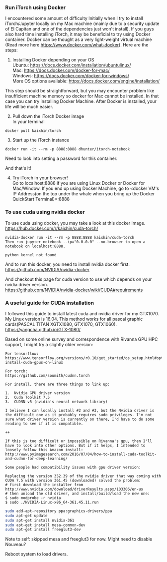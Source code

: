 

### Run iTorch using Docker

I encountered some amount of difficulty Initially when I try to install iTorch/Jupyter locally on my Mac machine (mainly due to a security update of El Capitan and one of the dependencies just won't install). If you guys also hard time installing iTorch, it may be beneficial to try using Docker container. Docker can be thought as a very light-weight virtual machine (Read more here https://www.docker.com/what-docker). Here are the steps:
 
1. Installing Docker depending on your OS  
Ubuntu: https://docs.docker.com/installation/ubuntulinux/  
Mac: https://docs.docker.com/docker-for-mac/  
Windows: https://docs.docker.com/docker-for-windows/  
More OS options available: https://docs.docker.com/engine/installation/  
 
This step should be straightforward, but you may encounter problem like insufficient machine memory so docker for Mac cannot be installed. In that case you can try installing Docker Machine. After Docker is installed, your life will be much easier.
 
2. Pull down the iTorch Docker image  
In your terminal  
```
docker pull kaixhin/torch
```

3. Start up the iTorch instance  
```
docker run -it --rm -p 8888:8888 dhunter/itorch-notebook
```

Need to look into setting a password for this container.

And that's it!
 
4. Try iTorch in your browser!  
Go to localhost:8888 if you are using Linux Docker or Docker for Mac/Window. If you end up using Docker Machine, go to <docker VM's IP Address(on the top under the whale when you bring up the Docker QuickStart Terminal)>:8888
 




### To use cuda using nvidia docker
To use cuda using docker, you may take a look at this docker image.  
https://hub.docker.com/r/kaixhin/cuda-torch/

```
nvidia-docker run -it --rm -p 8888:8888 kaixhin/cuda-torch
Then run jupyter notebook --ip="0.0.0.0" --no-browser to open a notebook on localhost:8888.

python kernel not found
```

And to run this docker, you need to install nvidia docker first.  
https://github.com/NVIDIA/nvidia-docker
 
And checkout this page for cuda version to use which depends on your nvidia driver version.  
https://github.com/NVIDIA/nvidia-docker/wiki/CUDA#requirements


### A useful guide for CUDA installation

I followed this guide to install latest cuda and nvidia driver for my GTX1070. My Linux version is 16.04.  This method works for all pascal graphic cards(PASCAL TITAN XGTX1080, GTX1070, GTX1060).  
https://yangcha.github.io/GTX-1080/

Based on some online survey and correspondence with Rivanna GPU HPC support, I might try a slightly older version: 

```
For tensorflow: 
https://www.tensorflow.org/versions/r0.10/get_started/os_setup.html#optional-install-cuda-gpus-on-linux

For torch: 
https://github.com/soumith/cudnn.torch

For install, there are three things to link up: 

1.  Nvidia GPU driver version
2.  Cuda Toolkit 7.5
3.  CUDNN v5 (nvidia's neural network library)

I believe I can locally install #2 and #3, but the Nvidia driver is the difficult one as it probably requires sudo privileges. I'm not sure what driver version is currently on there, I'd have to do some reading to see if it is compatible.

++

If this is too difficult or impossible on Rivanna's gpu, then I'll have to look into other options. But if it helps, I intended to loosely follow this Amazon install: 
http://www.pyimagesearch.com/2016/07/04/how-to-install-cuda-toolkit-and-cudnn-for-deep-learning/

Some people had compatibility issues with gpu driver version: 

Replacing the version 352.39 of the nvidia driver that was coming with CUDA 7.5 with version 361.45 (downloaded) solved the problem: 
# first download the installer from http://www.nvidia.com/download/driverResults.aspx/103306/en-us
# then unload the old driver, and install/build/load the new one:
$ sudo modprobe -r nvidia
$ sudo ./NVIDIA-Linux-x86_64-361.45.11.run
```


```bash
sudo add-apt-repository ppa:graphics-drivers/ppa
sudo apt-get update
sudo apt-get install nvidia-361
sudo apt-get install mesa-common-dev
sudo apt-get install freeglut3-dev
```
Note to self: skipped mesa and freeglut3 for now. Might need to disable Nouveau?

Reboot system to load drivers. 





